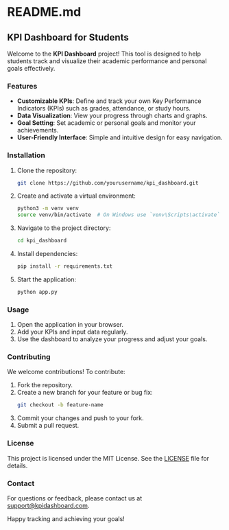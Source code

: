 # README.md
## KPI Dashboard for Students

Welcome to the **KPI Dashboard** project! This tool is designed to help students track and visualize their academic performance and personal goals effectively.

### Features

- **Customizable KPIs**: Define and track your own Key Performance Indicators (KPIs) such as grades, attendance, or study hours.
- **Data Visualization**: View your progress through charts and graphs.
- **Goal Setting**: Set academic or personal goals and monitor your achievements.
- **User-Friendly Interface**: Simple and intuitive design for easy navigation.

### Installation

1. Clone the repository:
    ```bash
    git clone https://github.com/yourusername/kpi_dashboard.git
    ```
2. Create and activate a virtual environment:
    ```bash
    python3 -m venv venv
    source venv/bin/activate  # On Windows use `venv\Scripts\activate`
    ```
3. Navigate to the project directory:
    ```bash
    cd kpi_dashboard
    ```
4. Install dependencies:
    ```bash
    pip install -r requirements.txt
    ```
5. Start the application:
    ```bash
    python app.py
    ```

### Usage

1. Open the application in your browser.
2. Add your KPIs and input data regularly.
3. Use the dashboard to analyze your progress and adjust your goals.

### Contributing

We welcome contributions! To contribute:

1. Fork the repository.
2. Create a new branch for your feature or bug fix:
    ```bash
    git checkout -b feature-name
    ```
3. Commit your changes and push to your fork.
4. Submit a pull request.

### License

This project is licensed under the MIT License. See the [LICENSE](LICENSE) file for details.

### Contact

For questions or feedback, please contact us at [support@kpidashboard.com](mailto:support@kpidashboard.com).

Happy tracking and achieving your goals!